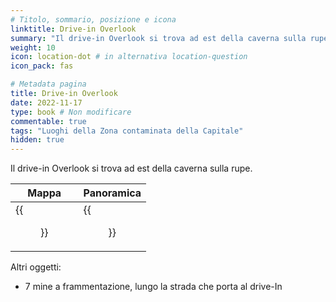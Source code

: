 ```yaml
---
# Titolo, sommario, posizione e icona
linktitle: Drive-in Overlook
summary: "Il drive-in Overlook si trova ad est della caverna sulla rupe."
weight: 10
icon: location-dot # in alternativa location-question
icon_pack: fas

# Metadata pagina
title: Drive-in Overlook
date: 2022-11-17
type: book # Non modificare
commentable: true
tags: "Luoghi della Zona contaminata della Capitale"
hidden: true
---
```




Il drive-in Overlook si trova ad est della caverna sulla rupe.

| Mappa                                   | Panoramica                                    |
| --------------------------------------- | --------------------------------------------- |
| {{<figure src="Overlook_DI_loc.webp">}} | {{<figure src="The_Overlook_Drive-In.webp">}} |


Altri oggetti:
- 7 mine a frammentazione, lungo la strada che porta al drive-In

